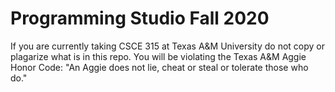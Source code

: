 # Programming Studio Fall 2020
If you are currently taking CSCE 315 at Texas A&M University do not copy or plagarize what is in this repo. You will be violating the Texas A&M Aggie Honor Code: "An Aggie does not lie, cheat or steal or tolerate those who do."
